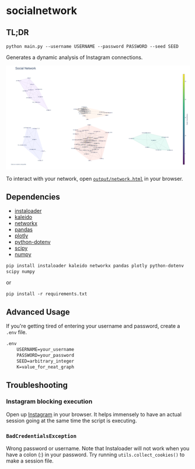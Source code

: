 # socialnetwork

## TL;DR

```console
python main.py --username USERNAME --password PASSWORD --seed SEED
```

Generates a dynamic analysis of Instagram connections.

![Network](output/network.png)

To interact with your network, open [```output/network.html```](output/network.html) in your browser.

## Dependencies

- [instaloader](https://github.com/instaloader/instaloader)
- [kaleido](https://github.com/plotly/Kaleido)
- [networkx](https://github.com/networkx/networkx)
- [pandas](https://github.com/pandas-dev/pandas)
- [plotly](https://github.com/plotly/plotly.py)
- [python-dotenv](https://github.com/theskumar/python-dotenv)
- [scipy](https://github.com/scipy/scipy)
- [numpy](https://github.com/numpy/numpy)


```console
pip install instaloader kaleido networkx pandas plotly python-dotenv scipy numpy
```

or

```console
pip install -r requirements.txt
```

## Advanced Usage

If you're getting tired of entering your username and password, create a ```.env``` file.

```console
.env
    USERNAME=your_username
    PASSWORD=your_password
    SEED=arbitrary_integer
    K=value_for_neat_graph
```

## Troubleshooting

### Instagram blocking execution

Open up [Instagram](https://instagram.com) in your browser. It helps immensely to
have an actual session going at the same time the script is executing.

### ```BadCredentialsException```

Wrong password or username. Note that Instaloader will not work
when you have a colon (:) in your password. Try running ```utils.collect_cookies()```
to make a session file. 
